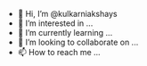 - 👋 Hi, I’m @kulkarniakshays
- 👀 I’m interested in ...
- 🌱 I’m currently learning ...
- 💞️ I’m looking to collaborate on ...
- 📫 How to reach me ...

<!---
kulkarniakshays/kulkarniakshays is a ✨ special ✨ repository because its `README.md` (this file) appears on your GitHub profile.
You can click the Preview link to take a look at your changes.
--->
